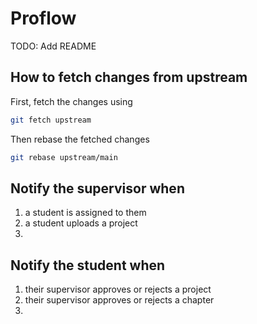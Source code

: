 # Proflow

TODO: Add README

## How to fetch changes from upstream

First, fetch the changes using

```bash
git fetch upstream
```

Then rebase the fetched changes

```bash
git rebase upstream/main
```

## Notify the supervisor when

1. a student is assigned to them
2. a student uploads a project
3.

## Notify the student when

1. their supervisor approves or rejects a project
2. their supervisor approves or rejects a chapter
3.
